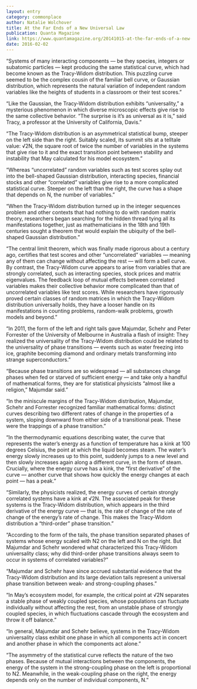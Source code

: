 ```yaml
---
layout: entry
category: commonplace
author: Natalie Wolchover
title: At the Far Ends of a New Universal Law
publication: Quanta Magazine
link: https://www.quantamagazine.org/20141015-at-the-far-ends-of-a-new-universal-law/
date: 2016-02-02
---
```


“Systems of many interacting components — be they species, integers or subatomic particles — kept producing the same statistical curve, which had become known as the Tracy-Widom distribution. This puzzling curve seemed to be the complex cousin of the familiar bell curve, or Gaussian distribution, which represents the natural variation of independent random variables like the heights of students in a classroom or their test scores.”

“Like the Gaussian, the Tracy-Widom distribution exhibits “universality,” a mysterious phenomenon in which diverse microscopic effects give rise to the same collective behavior. “The surprise is it’s as universal as it is,” said Tracy, a professor at the University of California, Davis.”

“The Tracy-Widom distribution is an asymmetrical statistical bump, steeper on the left side than the right. Suitably scaled, its summit sits at a telltale value: √2N, the square root of twice the number of variables in the systems that give rise to it and the exact transition point between stability and instability that May calculated for his model ecosystem.”

“Whereas “uncorrelated” random variables such as test scores splay out into the bell-shaped Gaussian distribution, interacting species, financial stocks and other “correlated” variables give rise to a more complicated statistical curve. Steeper on the left than the right, the curve has a shape that depends on N, the number of variables.”

“When the Tracy-Widom distribution turned up in the integer sequences problem and other contexts that had nothing to do with random matrix theory, researchers began searching for the hidden thread tying all its manifestations together, just as mathematicians in the 18th and 19th centuries sought a theorem that would explain the ubiquity of the bell-shaped Gaussian distribution.”

“The central limit theorem, which was finally made rigorous about a century ago, certifies that test scores and other “uncorrelated” variables — meaning any of them can change without affecting the rest — will form a bell curve. By contrast, the Tracy-Widom curve appears to arise from variables that are strongly correlated, such as interacting species, stock prices and matrix eigenvalues. The feedback loop of mutual effects between correlated variables makes their collective behavior more complicated than that of uncorrelated variables like test scores. While researchers have rigorously proved certain classes of random matrices in which the Tracy-Widom distribution universally holds, they have a looser handle on its manifestations in counting problems, random-walk problems, growth models and beyond.”

“In 2011, the form of the left and right tails gave Majumdar, Schehr and Peter Forrester of the University of Melbourne in Australia a flash of insight: They realized the universality of the Tracy-Widom distribution could be related to the universality of phase transitions — events such as water freezing into ice, graphite becoming diamond and ordinary metals transforming into strange superconductors.”

“Because phase transitions are so widespread — all substances change phases when fed or starved of sufficient energy — and take only a handful of mathematical forms, they are for statistical physicists “almost like a religion,” Majumdar said.”

“In the miniscule margins of the Tracy-Widom distribution, Majumdar, Schehr and Forrester recognized familiar mathematical forms: distinct curves describing two different rates of change in the properties of a system, sloping downward from either side of a transitional peak. These were the trappings of a phase transition.”

“In the thermodynamic equations describing water, the curve that represents the water’s energy as a function of temperature has a kink at 100 degrees Celsius, the point at which the liquid becomes steam. The water’s energy slowly increases up to this point, suddenly jumps to a new level and then slowly increases again along a different curve, in the form of steam. Crucially, where the energy curve has a kink, the “first derivative” of the curve — another curve that shows how quickly the energy changes at each point — has a peak.”

“Similarly, the physicists realized, the energy curves of certain strongly correlated systems have a kink at √2N. The associated peak for these systems is the Tracy-Widom distribution, which appears in the third derivative of the energy curve — that is, the rate of change of the rate of change of the energy’s rate of change. This makes the Tracy-Widom distribution a “third-order” phase transition.”

“According to the form of the tails, the phase transition separated phases of systems whose energy scaled with N2 on the left and N on the right. But Majumdar and Schehr wondered what characterized this Tracy-Widom universality class; why did third-order phase transitions always seem to occur in systems of correlated variables?”

“Majumdar and Schehr have since accrued substantial evidence that the Tracy-Widom distribution and its large deviation tails represent a universal phase transition between weak- and strong-coupling phases.”

“In May’s ecosystem model, for example, the critical point at √2N separates a stable phase of weakly coupled species, whose populations can fluctuate individually without affecting the rest, from an unstable phase of strongly coupled species, in which fluctuations cascade through the ecosystem and throw it off balance.”

“In general, Majumdar and Schehr believe, systems in the Tracy-Widom universality class exhibit one phase in which all components act in concert and another phase in which the components act alone.”

“The asymmetry of the statistical curve reflects the nature of the two phases. Because of mutual interactions between the components, the energy of the system in the strong-coupling phase on the left is proportional to N2. Meanwhile, in the weak-coupling phase on the right, the energy depends only on the number of individual components, N.”
